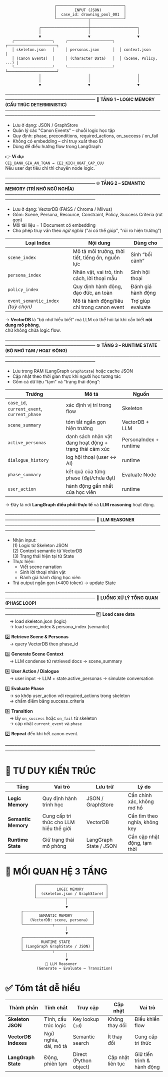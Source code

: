                           ┌──────────────────────────────┐
                          │        INPUT (JSON)          │
                          │  case_id: drowning_pool_001  │
                          └──────────────┬───────────────┘
                                         │
                   ┌─────────────────────┼─────────────────────┐
                   │                     │                     │
                   ▼                     ▼                     ▼
       ┌─────────────────┐     ┌────────────────────┐  ┌──────────────────────┐
       │ skeleton.json   │     │ personas.json      │  │ context.json         │
       │ (Canon Events)  │     │ (Character Data)   │  │ (Scene, Policy, ...) │
       └─────────────────┘     └────────────────────┘  └──────────────────────┘
                   │                     │                     │
                   │                     │                     │
                   ▼                     ▼                     ▼
───────────────────────────────────────────────────────────────────────────────
         🧱 **TẦNG 1 – LOGIC MEMORY (CẤU TRÚC DETERMINISTIC)**
───────────────────────────────────────────────────────────────────────────────
- Lưu ở dạng: JSON / GraphStore  
- Quản lý các "Canon Events" – chuỗi logic học tập  
- Quy định: phase, preconditions, required_actions, on_success / on_fail  
- Không có embedding – chỉ truy xuất theo ID  
- Dùng để điều hướng flow trong LangGraph

👉 **Ví dụ:**  
`CE1_DANH_GIA_AN_TOAN → CE2_KICH_HOAT_CAP_CUU`  
Nếu user đạt tiêu chí thì chuyển node logic.

───────────────────────────────────────────────────────────────────────────────
         🌐 **TẦNG 2 – SEMANTIC MEMORY (TRÍ NHỚ NGỮ NGHĨA)**
───────────────────────────────────────────────────────────────────────────────
- Lưu ở dạng: VectorDB (FAISS / Chroma / Milvus)  
- Gồm: Scene, Persona, Resource, Constraint, Policy, Success Criteria (rút gọn)  
- Mỗi tài liệu = 1 Document có embedding  
- Cho phép truy vấn theo *ngữ nghĩa* ("ai có thể giúp", "rủi ro hiện trường")  

| Loại Index | Nội dung | Dùng cho |
|-------------|-----------|-----------|
| `scene_index` | Mô tả môi trường, thời tiết, tiếng ồn, nguồn lực | Sinh “bối cảnh” |
| `persona_index` | Nhân vật, vai trò, tính cách, lời thoại mẫu | Sinh hội thoại |
| `policy_index` | Quy định hành động, đạo đức, an toàn | Đánh giá hành động |
| `event_semantic_index` *(tuỳ chọn)* | Mô tả hành động/tiêu chí trong canon event | Trợ giúp evaluate |

→ **VectorDB** là “bộ nhớ hiểu biết” mà LLM có thể hỏi lại khi cần biết **nội dung mô phỏng**,  
chứ không chứa logic flow.

───────────────────────────────────────────────────────────────────────────────
         ⚙️ **TẦNG 3 – RUNTIME STATE (BỘ NHỚ TẠM / HOẠT ĐỘNG)**
───────────────────────────────────────────────────────────────────────────────
- Lưu trong RAM (LangGraph `GraphState`) hoặc cache JSON  
- Cập nhật theo thời gian thực khi người học tương tác  
- Gồm cả dữ liệu “tạm” và “trạng thái động”:

| Trường | Mô tả | Nguồn |
|---------|--------|--------|
| `case_id`, `current_event`, `current_phase` | xác định vị trí trong flow | Skeleton |
| `scene_summary` | tóm tắt ngắn gọn hiện trường | VectorDB + LLM |
| `active_personas` | danh sách nhân vật đang hoạt động + trạng thái cảm xúc | PersonaIndex + runtime |
| `dialogue_history` | log hội thoại (user ↔ AI) | runtime |
| `phase_summary` | kết quả của từng phase (đạt/chưa đạt) | Evaluate Node |
| `user_action` | hành động gần nhất của học viên | runtime |

→ Đây là nơi **LangGraph điều phối thực tế** và **LLM reasoning** hoạt động.

───────────────────────────────────────────────────────────────────────────────
         🤖 **LLM REASONER**
───────────────────────────────────────────────────────────────────────────────
- Nhận input:  
  (1) Logic từ Skeleton JSON  
  (2) Context semantic từ VectorDB  
  (3) Trạng thái hiện tại từ State  
- Thực hiện:  
  - Viết scene narration  
  - Sinh lời thoại nhân vật  
  - Đánh giá hành động học viên  
- Trả output ngắn gọn (≤400 token) → update State

───────────────────────────────────────────────────────────────────────────────
         🔁 **LUỒNG XỬ LÝ TỔNG QUAN (PHASE LOOP)**
───────────────────────────────────────────────────────────────────────────────
1️⃣ **Load case data**  
 → load skeleton.json (logic)  
 → load scene_index & persona_index (semantic)

2️⃣ **Retrieve Scene & Personas**  
 → query VectorDB theo phase_id

3️⃣ **Generate Scene Context**  
 → LLM condense từ retrieved docs → scene_summary

4️⃣ **User Action / Dialogue**  
 → user input → LLM + state.active_personas → simulate conversation

5️⃣ **Evaluate Phase**  
 → so khớp user_action với required_actions trong skeleton  
 → chấm điểm bằng success_criteria

6️⃣ **Transition**  
 → lấy `on_success` hoặc `on_fail` từ skeleton  
 → cập nhật `current_event` và `phase`

7️⃣ **Repeat** đến khi hết canon event.

───────────────────────────────────────────────────────────────────────────────


# 🧭 TƯ DUY KIẾN TRÚC

| Tầng                | Vai trò                                 | Lưu trữ                | Lý do                         |
| ------------------- | --------------------------------------- | ---------------------- | ----------------------------- |
| **Logic Memory**    | Quy định hành trình học                 | JSON / GraphStore      | Cần chính xác, không mơ hồ    |
| **Semantic Memory** | Cung cấp tri thức cho LLM hiểu thế giới | VectorDB               | Cần tìm theo nghĩa, không key |
| **Runtime State**   | Giữ trạng thái mô phỏng                 | LangGraph State / JSON | Cần cập nhật động, tạm thời   |

# 🧩 MỐI QUAN HỆ 3 TẦNG

                 ┌───────────────────────────────┐
                 │         LOGIC MEMORY          │
                 │  (skeleton.json / GraphStore) │
                 └─────────────┬─────────────────┘
                               │
                               ▼
           ┌───────────────────────────────┐
           │       SEMANTIC MEMORY         │
           │   (VectorDB: scene, persona)  │
           └─────────────┬─────────────────┘
                               │
                               ▼
           ┌───────────────────────────────┐
           │        RUNTIME STATE          │
           │ (LangGraph GraphState / JSON) │
           └─────────────┬─────────────────┘
                               │
                               ▼
                      🤖 LLM Reasoner
                  (Generate – Evaluate – Transition)


# ✅ Tóm tắt dễ hiểu

| Thành phần           | Tính chất             | Truy cập               | Cập nhật          | Vai trò                    |
| -------------------- | --------------------- | ---------------------- | ----------------- | -------------------------- |
| **Skeleton JSON**    | Tĩnh, cấu trúc logic  | Key lookup (`id`)      | Không thay đổi    | Điều khiển flow            |
| **VectorDB Indexes** | Ngữ nghĩa, dài, mô tả | Semantic search        | Ít thay đổi       | Cung cấp tri thức          |
| **LangGraph State**  | Động, phiên tạm       | Direct (Python object) | Cập nhật liên tục | Giữ tiến trình & hành động |

